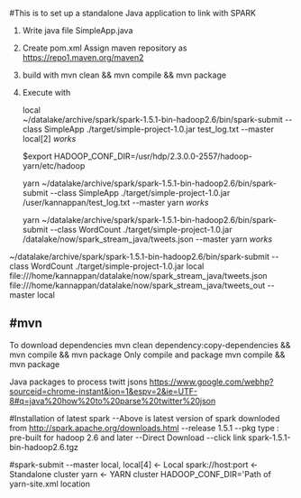 #This is to set up a standalone Java application to link with SPARK

1. Write java file SimpleApp.java
2. Create pom.xml
	Assign maven repository as https://repo1.maven.org/maven2

3. build with 
	mvn clean && mvn compile && mvn package
4. Execute with 
	
	local	
	~/datalake/archive/spark/spark-1.5.1-bin-hadoop2.6/bin/spark-submit --class SimpleApp ./target/simple-project-1.0.jar test_log.txt --master local[2]
	*works*
	
	$export HADOOP_CONF_DIR=/usr/hdp/2.3.0.0-2557/hadoop-yarn/etc/hadoop

	yarn
	~/datalake/archive/spark/spark-1.5.1-bin-hadoop2.6/bin/spark-submit --class SimpleApp ./target/simple-project-1.0.jar /user/kannappan/test_log.txt --master yarn
	*works*

	yarn
	~/datalake/archive/spark/spark-1.5.1-bin-hadoop2.6/bin/spark-submit --class WordCount ./target/simple-project-1.0.jar /datalake/now/spark_stream_java/tweets.json --master yarn
	*works*
	
~/datalake/archive/spark/spark-1.5.1-bin-hadoop2.6/bin/spark-submit --class WordCount ./target/simple-project-1.0.jar local file:///home/kannappan/datalake/now/spark_stream_java/tweets.json file:///home/kannappan/datalake/now/spark_stream_java/tweets_out --master local



#mvn 
----
To download dependencies
	mvn clean dependency:copy-dependencies && mvn compile && mvn package
Only compile and package
	mvn compile && mvn package


Java packages to process twitt jsons 
https://www.google.com/webhp?sourceid=chrome-instant&ion=1&espv=2&ie=UTF-8#q=java%20how%20to%20parse%20twitter%20json

#Installation of latest spark
	--Above is latest version of spark downloded from http://spark.apache.org/downloads.html
	--release 1.5.1
	--pkg type : pre-built for hadoop 2.6 and later
	--Direct Download
	--click link spark-1.5.1-bin-hadoop2.6.tgz


#spark-submit
	--master 
		local, local[4] <- Local
		spark://host:port <-Standalone cluster
		yarn 	<- YARN cluster
			HADOOP_CONF_DIR='Path of yarn-site.xml location
			

